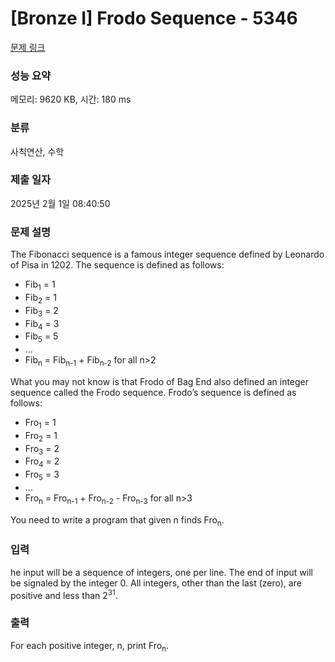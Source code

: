# [Bronze I] Frodo Sequence - 5346 

[문제 링크](https://www.acmicpc.net/problem/5346) 

### 성능 요약

메모리: 9620 KB, 시간: 180 ms

### 분류

사칙연산, 수학

### 제출 일자

2025년 2월 1일 08:40:50

### 문제 설명

<p>The Fibonacci sequence is a famous integer sequence defined by Leonardo of Pisa in 1202. The sequence is defined as follows:</p>

<ul>
	<li>Fib<sub>1</sub> = 1</li>
	<li>Fib<sub>2</sub> = 1</li>
	<li>Fib<sub>3</sub> = 2</li>
	<li>Fib<sub>4</sub> = 3</li>
	<li>Fib<sub>5</sub> = 5</li>
	<li>…</li>
	<li>Fib<sub>n</sub> = Fib<sub>n-1</sub> + Fib<sub>n-2</sub> for all n>2</li>
</ul>

<p>What you may not know is that Frodo of Bag End also defined an integer sequence called the Frodo sequence. Frodo’s sequence is defined as follows:</p>

<ul>
	<li>Fro<sub>1</sub> = 1</li>
	<li>Fro<sub>2</sub> = 1</li>
	<li>Fro<sub>3</sub> = 2</li>
	<li>Fro<sub>4</sub> = 2</li>
	<li>Fro<sub>5</sub> = 3</li>
	<li>…</li>
	<li>Fro<sub>n</sub> = Fro<sub>n-1</sub> + Fro<sub>n-2</sub> - Fro<sub>n-3</sub> for all n>3</li>
</ul>

<p>You need to write a program that given n finds Fro<sub>n</sub>.</p>

### 입력 

 <p>he input will be a sequence of integers, one per line. The end of input will be signaled by the integer 0. All integers, other than the last (zero), are positive and less than 2<sup>31</sup>.</p>

### 출력 

 <p>For each positive integer, n, print Fro<sub>n</sub>.</p>

